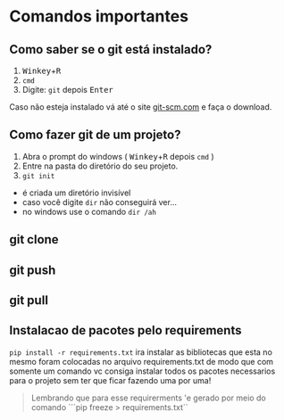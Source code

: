 # Comandos importantes

## Como saber se o git está instalado?
1. <kbd>Winkey</kbd>+<kbd>R</kbd>
2. ```cmd```
3. Digite: ```git``` depois <kbd>Enter</kbd>

Caso não esteja instalado vá até o site [git-scm.com](https://git-scm.com/) e faça o download.

## Como fazer git de um projeto?

1. Abra o prompt do windows ( <kbd>Winkey</kbd>+<kbd>R</kbd> depois ```cmd``` )
2. Entre na pasta do diretório do seu projeto.
3. ```git init```

- é criada um diretório invisível
- caso você digite ```dir``` não conseguirá ver...
- no windows use o comando ```dir /ah```

## git clone

## git push

## git pull

## Instalacao de pacotes pelo requirements
``` pip install -r requirements.txt ```
ira instalar as bibliotecas que esta no mesmo foram colocadas no arquivo requirements.txt de modo que com somente um comando vc consiga instalar todos os pacotes necessarios para o projeto sem ter que ficar fazendo uma por uma! 
> Lembrando que para esse requirerments 'e gerado por meio do comando ```pip freeze > requirements.txt`` 

